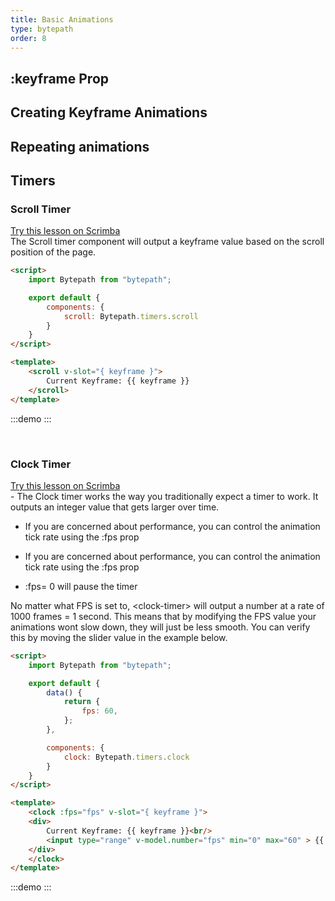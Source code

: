 ```yaml
---
title: Basic Animations
type: bytepath
order: 8
---
```


## :keyframe Prop



## Creating Keyframe Animations

## Repeating animations

## Timers

### Scroll Timer

<div class="scrimba"><a href="" target="_blank" rel="noopener noreferrer">Try this lesson on Scrimba</a></div>
The Scroll timer component will output a keyframe value based on the scroll position of the page. 

``` html
<script>
    import Bytepath from "bytepath";

    export default {
        components: {
            scroll: Bytepath.timers.scroll
        }
    }
</script>

<template>
    <scroll v-slot="{ keyframe }">
        Current Keyframe: {{ keyframe }}
    </scroll>
</template>
```

:::demo
<ClientOnly>
<Timers-UsingScrollTimer />
</ClientOnly>
:::

<br />

### Clock Timer

<div class="scrimba"><a href="" target="_blank" rel="noopener noreferrer">Try this lesson on Scrimba</a></div>
- The Clock timer works the way you traditionally expect a timer to work. It outputs an integer value that gets larger over time.

- If you are concerned about performance, you can control the animation tick rate using the :fps prop

- If you are concerned about performance, you can control the animation tick rate using the :fps prop

- :fps= 0 will pause the timer

<p class="tip"> No matter what FPS is set to, &lt;clock-timer&gt; will output a number at a rate of 1000 frames = 1 second. This means that by modifying the FPS value your animations wont slow down, they will just be less smooth. 
You can verify this by moving the slider value in the example below. </p>

``` html
<script>
    import Bytepath from "bytepath";

    export default {
        data() {
            return {
                fps: 60,
            };
        },

        components: {
            clock: Bytepath.timers.clock
        }
    }
</script>

<template>
    <clock :fps="fps" v-slot="{ keyframe }">
    <div>
        Current Keyframe: {{ keyframe }}<br/>
        <input type="range" v-model.number="fps" min="0" max="60" > {{ fps }} FPS
    </div>
    </clock>
</template>
```

:::demo
<ClientOnly>
<Timers-UsingClockTimer />
</ClientOnly>
:::

<br />
